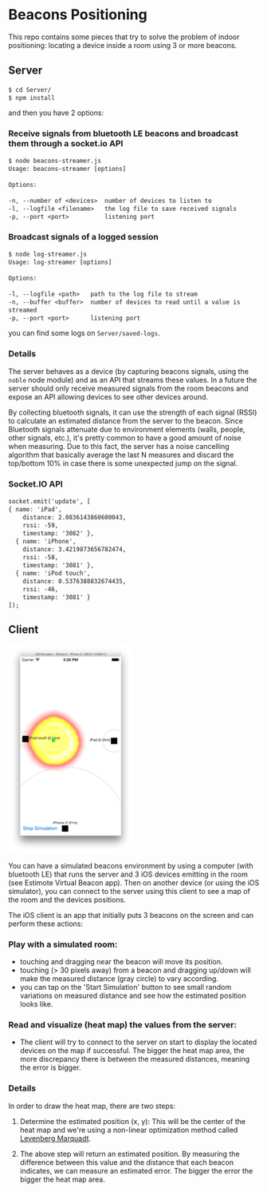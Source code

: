 # Beacons Positioning

This repo contains some pieces that try to solve the problem of indoor positioning: locating a device inside a room using 3 or more beacons.

## Server

```
$ cd Server/
$ npm install
```

and then you have 2 options:

### Receive signals from bluetooth LE beacons and broadcast them through a socket.io API

```
$ node beacons-streamer.js
Usage: beacons-streamer [options]

Options:

-n, --number of <devices>  number of devices to listen to
-l, --logfile <filename>   the log file to save received signals
-p, --port <port>          listening port
```

### Broadcast signals of a logged session

```
$ node log-streamer.js 
Usage: log-streamer [options]

Options:

-l, --logfile <path>   path to the log file to stream
-n, --buffer <buffer>  number of devices to read until a value is streamed
-p, --port <port>      listening port
```

you can find some logs on `Server/saved-logs`.

### Details

The server behaves as a device (by capturing beacons signals, using the `noble` node module) and as an API that streams these values. In a future the server should only receive measured signals from the room beacons and expose an API allowing devices to see other devices around.

By collecting bluetooth signals, it can use the strength of each signal (RSSI) to calculate an estimated distance from the server to the beacon. Since Bluetooth signals attenuate due to environment elements (walls, people, other signals, etc.), it's pretty common to have a good amount of noise when measuring. Due to this fact, the server has a noise cancelling algorithm that basically average the last N measures and discard the top/bottom 10% in case there is some unexpected jump on the signal.

### Socket.IO API

```
socket.emit('update', [
{ name: 'iPad',
    distance: 2.0836143860600043,
    rssi: -59,
    timestamp: '3082' },
  { name: 'iPhone',
    distance: 3.4219873656782474,
    rssi: -58,
    timestamp: '3081' },
  { name: 'iPod touch',
    distance: 0.5376388832674435,
    rssi: -46,
    timestamp: '3081' }
]);
```

## Client

![](room.png)

You can have a simulated beacons environment by using a computer (with bluetooth LE) that runs the server and 3 iOS devices emitting in the room (see Estimote Virtual Beacon app). Then on another device (or using the iOS simulator), you can connect to the server using this client to see a map of the room and the devices positions.

The iOS client is an app that initially puts 3 beacons on the screen and can perform these actions:

### Play with a simulated room:

* touching and dragging near the beacon will move its position.
* touching (> 30 pixels away) from a beacon and dragging up/down will make the measured distance (gray circle) to vary according.
* you can tap on the 'Start Simulation' button to see small random variations on measured distance and see how the estimated position looks like.

### Read and visualize (heat map) the values from the server:

* The client will try to connect to the server on start to display the located devices on the map if successful. The bigger the heat map area, the more discrepancy there is between the measured distances, meaning the error is bigger.

### Details

In order to draw the heat map, there are two steps:

1. Determine the estimated position (x, y): This will be the center of the heat map and we're using a non-linear optimization method called [Levenberg Marquadt](http://eigen.tuxfamily.org/dox/unsupported/classEigen_1_1LevenbergMarquardt.html).

2. The above step will return an estimated position. By measuring the difference between this value and the distance that each beacon indicates, we can measure an estimated error. The bigger the error the bigger the heat map area. 

